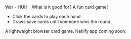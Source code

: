 War - HUH - What is it good for? 
A fun card game!

- Click the cards to play each hand
- Draws save cards until someone wins the round

A lightweight browser card game. Netlify app coming soon. 